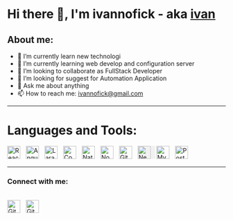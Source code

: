 # Hi there 👋, I'm ivannofick - aka [ivan](https://www.linkedin.com/in/ivannofick-ad-ha-nugraha-47250b173/)

## About me:
- 🔭 I’m currently learn new technologi
- 🌱 I’m currently learning web develop and configuration server
- 👯 I’m looking to collaborate as FullStack Developer
- 🤔 I’m looking for suggest for Automation Application
- 💬 Ask me about anything
- 📫 How to reach me: ivannofick@gmail.com

---

# Languages and Tools:

[<img align="left" alt="ReactJs" width="30px" src="https://upload.wikimedia.org/wikipedia/commons/thumb/a/a7/React-icon.svg/440px-React-icon.svg.png" style="padding-right:10px;" />][webdev]
[<img align="left" alt="Angular" width="30px" src="https://upload.wikimedia.org/wikipedia/commons/thumb/c/cf/Angular_full_color_logo.svg/500px-Angular_full_color_logo.svg.png" style="padding-right:10px;" />][webdev]
[<img align="left" alt="Laravel" width="30px" src="https://laravel.com/img/logomark.min.svg" style="padding-right:10px;" />][webdev]
[<img align="left" alt="Codeigniter 3" width="30px" src="https://www.codeigniter.com/assets/icons/ci-footer.png" style="padding-right:10px;" />][webdev]
[<img align="left" alt="Native Script" width="30px" src="https://upload.wikimedia.org/wikipedia/commons/thumb/8/86/NativeScript_Logo.png/128px-NativeScript_Logo.png" style="padding-right:10px;" />][webdev]
[<img align="left" alt="NodeJs" width="30px" src="https://upload.wikimedia.org/wikipedia/commons/thumb/d/d9/Node.js_logo.svg/240px-Node.js_logo.svg.png" style="padding-right:10px;" />][webdev]
[<img align="left" alt="Github" width="30px" src="https://banner2.cleanpng.com/20180615/kff/kisspng-computer-icons-github-logo-github-5b23f7d7474c14.790619341529083863292.jpg" style="padding-right:10px;" />][webdev]

[<img align="left" alt="NextJs" width="30px" src="https://mikevpeeren.nl/_next/static/media/next_logo.79d7b4bd.png" style="padding-right:10px; background-color:rgba(0, 0, 0, 0.0470588);" />][webdev]
[<img align="left" alt="MySQL" width="30px" src="https://upload.wikimedia.org/wikipedia/id/a/a9/MySQL.png" style="padding-right:10px;" />][webdev]
[<img align="left" alt="PostgreSQL" width="30px" src="https://www.postgresql.org/media/img/about/press/elephant.png" style="padding-right:10px;" />][webdev]

<br />
<br />

---
### Connect with me:
[webdev]: https://github.com/ivannofick/ivannofick
<br />
[<img align="left" alt="Github" width="30px" src="https://banner2.cleanpng.com/20180615/kff/kisspng-computer-icons-github-logo-github-5b23f7d7474c14.790619341529083863292.jpg" style="padding-right:10px;" />][webdev]
[<img align="left" alt="Github" width="30px" src="https://upload.wikimedia.org/wikipedia/commons/thumb/8/81/LinkedIn_icon.svg/2048px-LinkedIn_icon.svg.png" style="padding-right:10px;" />][webdev]

